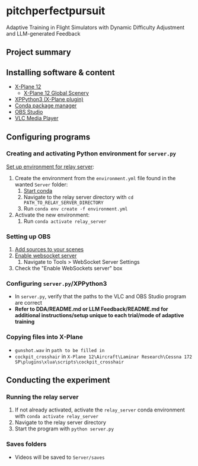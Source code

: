 ﻿# pitchperfectpursuit
Adaptive Training in Flight Simulators with Dynamic Difficulty Adjustment and LLM-generated Feedback

## Project summary

## Installing software & content

- [X-Plane 12](https://store.steampowered.com/app/2014780/XPlane_12/)
	- [X-Plane 12 Global Scenery](https://store.steampowered.com/dlc/2014780/XPlane_12/)
- [XPPython3 (X-Plane plugin)](https://xppython3.readthedocs.io/en/latest/)
- [Conda package manager](https://www.anaconda.com/docs/getting-started/miniconda/install "Installing Miniconda")
- [OBS Studio](https://obsproject.com/download)
- [VLC Media Player](https://www.videolan.org/vlc/index.html)

## Configuring programs

### Creating and activating Python environment for `server.py`

[Set up environment for relay server](https://docs.conda.io/projects/conda/en/latest/user-guide/tasks/manage-environments.html#creating-an-environment-from-an-environment-yml-file "creating environment from environment.yml file"):
1. Create the environment from the `environment.yml` file found in the wanted `Server` folder:
	1. [Start conda](https://docs.conda.io/projects/conda/en/stable/user-guide/getting-started.html#starting-conda)
	2. Navigate to the relay server directory with `cd PATH_TO_RELAY_SERVER_DIRECTORY`
	3. Run `conda env create -f environment.yml`
2. Activate the new environment:
	1. Run `conda activate relay_server`

### Setting up OBS

1. [Add sources to your scenes](https://obsproject.com/kb/quick-start-guide)
2. [Enable websocket server](https://obsproject.com/kb/remote-control-guide)
	1. Navigate to Tools > WebSocket Server Settings
  2. Check the "Enable WebSockets server" box

### Configuring `server.py`/XPPython3

- In `server.py`, verify that the paths to the VLC and OBS Studio program are correct
- **Refer to DDA/README.md or LLM Feedback/README.md for additional instructions/setup unique to each trial/mode of adaptive training**

### Copying files into X-Plane

- `gunshot.wav` in `path to be filled in`
- `cockpit_crosshair` in `X-Plane 12\Aircraft\Laminar Research\Cessna 172 SP\plugins\xlua\scripts\cockpit_crosshair`

## Conducting the experiment

### Running the relay server

1. If not already activated, activate the `relay_server` conda environment with `conda activate relay_server`
2. Navigate to the relay server directory
3. Start the program with `python server.py`

### Saves folders

- Videos will be saved to `Server/saves`
